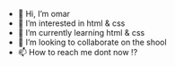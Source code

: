 - 👋 Hi, I’m omar
- 👀 I’m interested in html & css
- 🌱 I’m currently learning html & css
- 💞️ I’m looking to collaborate on the shool
- 📫 How to reach me dont now !?
